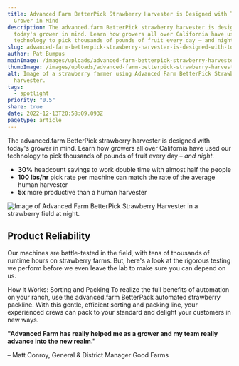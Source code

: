 ```yaml
---
title: Advanced Farm BetterPick Strawberry Harvester is Designed with Today's
  Grower in Mind
description: The advanced.farm BetterPick strawberry harvester is designed with
  today's grower in mind. Learn how growers all over California have used our
  technology to pick thousands of pounds of fruit every day – and night.
slug: advanced-farm-betterpick-strawberry-harvester-is-designed-with-todays-grower-in-mind
author: Pat Bumpus
mainImage: /images/uploads/advanced-farm-betterpick-strawberry-harvester-is-designed-with-todays-grower-in-mind-featured.jpg
thumbImage: /images/uploads/advanced-farm-betterpick-strawberry-harvester-is-designed-with-todays-grower-in-mind-thumb.jpg
alt: Image of a strawberry farmer using Advanced Farm BetterPick Strawberry
  harvester.
tags:
  - spotlight
priority: "0.5"
share: true
date: 2022-12-13T20:58:09.093Z
pagetype: article
---
```

The advanced.farm BetterPick strawberry harvester is designed with today's grower in mind. Learn how growers all over California have used our technology to pick thousands of pounds of fruit every day – *and night*.

* **30%** headcount savings to work double time with almost half the people
* **100 lbs/hr** pick rate per machine can match the rate of the average human harvester
* **5x** more productive than a human harvester

![Image of Advanced Farm BetterPick Strawberry Harvester in a strawberry field at night.](/images/uploads/advanced-farm-betterpick-strawberry-harvester.jpg)

## Product Reliability

Our machines are battle-tested in the field, with tens of thousands of runtime hours on strawberry farms. But, here's a look at the rigorous testing we perform before we even leave the lab to make sure you can depend on us.

How it Works: Sorting and Packing
To realize the full benefits of automation on your ranch, use the advanced.farm BetterPack automated strawberry packline. With this gentle, efficient sorting and packing line, your experienced crews can pack to your standard and delight your customers in new ways.

**"Advanced Farm has really helped me as a grower and my team really advance into the new realm."**

– Matt Conroy, General & District Manager Good Farms